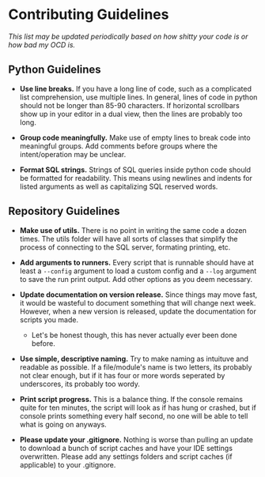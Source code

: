 # Contributing Guidelines

*This list may be updated periodically based on how shitty your code is or how bad my OCD
is.*

## Python Guidelines 

- **Use line breaks.** If you have a long line of code, such as a complicated list
    comprehension, use multiple lines. In general, lines of code in python should
    not be longer than 85-90 characters. If horizontal scrollbars show up in your
    editor in a dual view, then the lines are probably too long.

- **Group code meaningfully.** Make use of empty lines to break code into meaningful
    groups. Add comments before groups where the intent/operation may be unclear.

- **Format SQL strings.** Strings of SQL queries inside python code should be formatted
    for readability. This means using newlines and indents for listed arguments as well
    as capitalizing SQL reserved words.

## Repository Guidelines

- **Make use of utils.** There is no point in writing the same code a dozen times. The
    utils folder will have all sorts of classes that simplify the process of connecting
    to the SQL server, formating printing, etc.

- **Add arguments to runners.** Every script that is runnable should have at least a
    `--config` argument to load a custom config and a `--log` argument to save the run
    print output. Add other options as you deem necessary.

- **Update documentation on version release.** Since things may move fast, it would be
    wasteful to document something that will change next week. However, when a new version
    is released, update the documentation for scripts you made.

    - Let's be honest though, this has never actually ever been done before.

- **Use simple, descriptive naming.** Try to make naming as intuituve and readable as
    possible. If a file/module's name is two letters, its probably not clear enough, but
    if it has four or more words seperated by underscores, its probably too wordy.

- **Print script progress.** This is a balance thing. If the console remains quite for 
    ten minutes, the script will look as if has hung or crashed, but if console prints
    something every half second, no one will be able to tell what is going on anyways.

- **Please update your .gitignore.** Nothing is worse than pulling an update to download
    a bunch of script caches and have your IDE settings overwritten. Please add any
    settings folders and script caches (if applicable) to your .gitignore.
